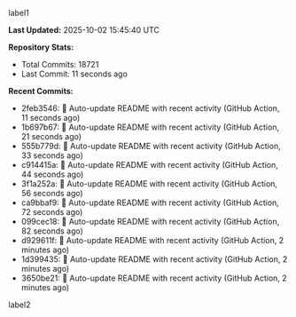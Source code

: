 
label1 
<!-- ACTIVITY_START -->
**Last Updated:** 2025-10-02 15:45:40 UTC

**Repository Stats:**
- Total Commits: 18721
- Last Commit: 11 seconds ago

**Recent Commits:**
- 2feb3546: 🤖 Auto-update README with recent activity (GitHub Action, 11 seconds ago)
- 1b697b67: 🤖 Auto-update README with recent activity (GitHub Action, 21 seconds ago)
- 555b779d: 🤖 Auto-update README with recent activity (GitHub Action, 33 seconds ago)
- c914415a: 🤖 Auto-update README with recent activity (GitHub Action, 44 seconds ago)
- 3f1a252a: 🤖 Auto-update README with recent activity (GitHub Action, 56 seconds ago)
- ca9bbaf9: 🤖 Auto-update README with recent activity (GitHub Action, 72 seconds ago)
- 099cec18: 🤖 Auto-update README with recent activity (GitHub Action, 82 seconds ago)
- d929611f: 🤖 Auto-update README with recent activity (GitHub Action, 2 minutes ago)
- 1d399435: 🤖 Auto-update README with recent activity (GitHub Action, 2 minutes ago)
- 3650be21: 🤖 Auto-update README with recent activity (GitHub Action, 2 minutes ago)
<!-- ACTIVITY_END -->

label2

